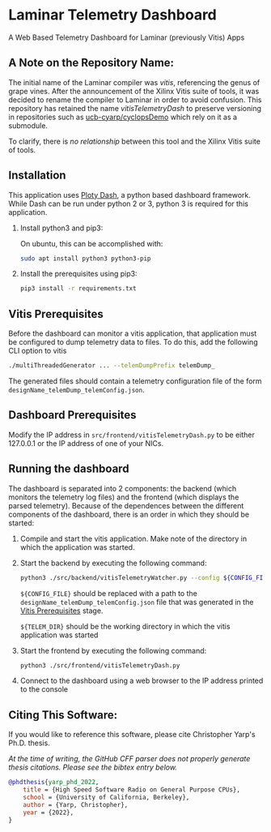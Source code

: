# Laminar Telemetry Dashboard
A Web Based Telemetry Dashboard for Laminar (previously Vitis) Apps

## A Note on the Repository Name:
The initial name of the Laminar compiler was *vitis*, referencing the genus of grape vines.  After the announcement of the Xilinx Vitis suite of tools, it was decided to rename the compiler to Laminar in order to avoid confusion.  This repository has retained the name *vitisTelemetryDash* to preserve versioning in repositories such as [ucb-cyarp/cyclopsDemo](https://github.com/ucb-cyarp/cyclopsDemo) which rely on it as a submodule.

To clarify, there is *no relationship* between this tool and the Xilinx Vitis suite of tools.

## Installation
This application uses [Ploty Dash](https://plot.ly/dash), a python based dashboard framework.  While Dash can be run under python 2 or 3, python 3 is required for this application.

1. Install python3 and pip3:

    On ubuntu, this can be accomplished with:
    ```bash
    sudo apt install python3 python3-pip
    ```
2. Install the prerequisites using pip3:
    ```bash
    pip3 install -r requirements.txt
    ```

## Vitis Prerequisites
Before the dashboard can monitor a vitis application, that application must be configured to dump telemetry data to files.
To do this, add the following CLI option to vitis
```bash
./multiThreadedGenerator ... --telemDumpPrefix telemDump_
```

The generated files should contain a telemetry configuration file of the form `designName_telemDump_telemConfig.json`.

## Dashboard Prerequisites
Modify the IP address in `src/frontend/vitisTelemetryDash.py` to be either 127.0.0.1 or the IP address of one of your NICs.

## Running the dashboard
The dashboard is separated into 2 components: the backend (which monitors the telemetry log files) and the frontend (which displays the parsed telemetry).  Because of the dependences between the different components of the dashboard, there is an order in which they should be started:

1. Compile and start the vitis application.  Make note of the directory in which the application was started.
2. Start the backend by executing the following command:
    ```bash
    python3 ./src/backend/vitisTelemetryWatcher.py --config ${CONFIG_FILE} --telem-path ${TELEM_DIR}
    ```
    `${CONFIG_FILE}` should be replaced with a path to the `designName_telemDump_telemConfig.json` file that was generated in the [Vitis Prerequisites](#vitis-prerequisites) stage.

    `${TELEM_DIR}` should be the working directory in which the vitis application was started
3. Start the frontend by executing the following command:
    ```bash
    python3 ./src/frontend/vitisTelemetryDash.py
    ```
4. Connect to the dashboard using a web browser to the IP address printed to the console

## Citing This Software:
If you would like to reference this software, please cite Christopher Yarp's Ph.D. thesis.

*At the time of writing, the GitHub CFF parser does not properly generate thesis citations.  Please see the bibtex entry below.*

```bibtex
@phdthesis{yarp_phd_2022,
	title = {High Speed Software Radio on General Purpose CPUs},
	school = {University of California, Berkeley},
	author = {Yarp, Christopher},
	year = {2022},
}
```
